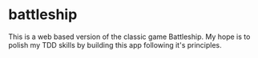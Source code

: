 # battleship
This is a web based version of the classic game Battleship. My hope is to polish my TDD skills by building this app following it's principles.
